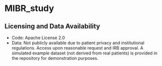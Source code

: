 # MIBR_study

## Licensing and Data Availability
- Code: Apache License 2.0
- Data: Not publicly available due to patient privacy and institutional regulations. Access upon reasonable request and IRB approval. A simulated example dataset (not derived from real patients) is provided in the repository for demonstration purposes.
